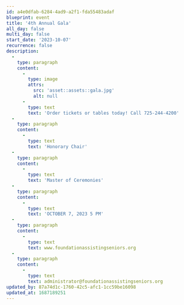```yaml
---
id: a4e0dfab-6284-4ad9-a2f1-fda55483adaf
blueprint: event
title: '4th Annual Gala'
all_day: false
multi_day: false
start_date: '2023-10-07'
recurrence: false
description:
  -
    type: paragraph
    content:
      -
        type: image
        attrs:
          src: 'asset::assets::gala.jpg'
          alt: null
      -
        type: text
        text: 'Order tickets or tables today! Call 725-244-4200'
  -
    type: paragraph
    content:
      -
        type: text
        text: 'Honorary Chair'
  -
    type: paragraph
    content:
      -
        type: text
        text: 'Master of Ceremonies'
  -
    type: paragraph
    content:
      -
        type: text
        text: 'OCTOBER 7, 2023 5 PM'
  -
    type: paragraph
    content:
      -
        type: text
        text: www.foundationassistingseniors.org
  -
    type: paragraph
    content:
      -
        type: text
        text: administrator@foundationassistingseniors.org
updated_by: 87a74d1c-1760-42c5-afc1-1cc59be16098
updated_at: 1687189251
---
```

